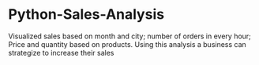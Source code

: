 # Python-Sales-Analysis
Visualized sales based on month and city; number of orders in every hour; Price and quantity based on products. Using this analysis a business can strategize to increase their sales
